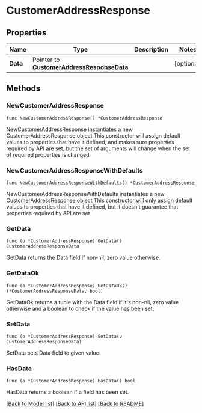 # CustomerAddressResponse

## Properties

Name | Type | Description | Notes
------------ | ------------- | ------------- | -------------
**Data** | Pointer to [**CustomerAddressResponseData**](CustomerAddressResponseData.md) |  | [optional] 

## Methods

### NewCustomerAddressResponse

`func NewCustomerAddressResponse() *CustomerAddressResponse`

NewCustomerAddressResponse instantiates a new CustomerAddressResponse object
This constructor will assign default values to properties that have it defined,
and makes sure properties required by API are set, but the set of arguments
will change when the set of required properties is changed

### NewCustomerAddressResponseWithDefaults

`func NewCustomerAddressResponseWithDefaults() *CustomerAddressResponse`

NewCustomerAddressResponseWithDefaults instantiates a new CustomerAddressResponse object
This constructor will only assign default values to properties that have it defined,
but it doesn't guarantee that properties required by API are set

### GetData

`func (o *CustomerAddressResponse) GetData() CustomerAddressResponseData`

GetData returns the Data field if non-nil, zero value otherwise.

### GetDataOk

`func (o *CustomerAddressResponse) GetDataOk() (*CustomerAddressResponseData, bool)`

GetDataOk returns a tuple with the Data field if it's non-nil, zero value otherwise
and a boolean to check if the value has been set.

### SetData

`func (o *CustomerAddressResponse) SetData(v CustomerAddressResponseData)`

SetData sets Data field to given value.

### HasData

`func (o *CustomerAddressResponse) HasData() bool`

HasData returns a boolean if a field has been set.


[[Back to Model list]](../README.md#documentation-for-models) [[Back to API list]](../README.md#documentation-for-api-endpoints) [[Back to README]](../README.md)


